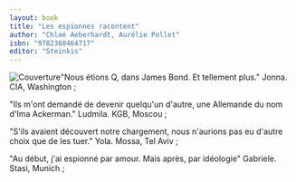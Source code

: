 ```yaml
---
layout: book
title: "Les espionnes racontent"
author: "Chloé Aeberhardt, Aurélie Pollet"
isbn: "9782368464717"
editor: "Steinkis"
---
```

![Couverture](/img/9782368464717.jpg)"Nous étions Q, dans James Bond. Et tellement plus." Jonna. CIA, Washington ;

"Ils m'ont demandé de devenir quelqu'un d'autre, une Allemande du nom d'Ima Ackerman." Ludmila. KGB, Moscou ;

"S'ils avaient découvert notre chargement, nous n'aurions pas eu d'autre choix que de les tuer." Yola. Mossa, Tel Aviv ;

"Au début, j'ai espionné par amour. Mais après, par idéologie" Gabriele. Stasi, Munich ;
